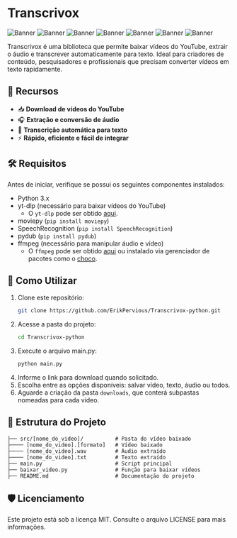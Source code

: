 # Transcrivox

![Banner](https://img.shields.io/badge/YouTube-Transcrivox-blue?style=for-the-badge&logo=youtube)
![Banner](https://img.shields.io/badge/Python-3.x-blue?style=for-the-badge&logo=python)
![Banner](https://img.shields.io/badge/yt--dlp-gray?style=for-the-badge&logo=youtube)
![Banner](https://img.shields.io/badge/MoviePy-gray?style=for-the-badge&logo=python)
![Banner](https://img.shields.io/badge/SpeechRecognition-gray?style=for-the-badge&logo=python)
![Banner](https://img.shields.io/badge/Pydub-gray?style=for-the-badge&logo=python)
![Banner](https://img.shields.io/badge/FFmpeg-gray?style=for-the-badge&logo=ffmpeg)

Transcrivox é uma biblioteca que permite baixar vídeos do YouTube, extrair o áudio e transcrever automaticamente para texto. Ideal para criadores de conteúdo, pesquisadores e profissionais que precisam converter vídeos em texto rapidamente.

## 🚀 Recursos

- 📥 **Download de vídeos do YouTube**
- 🎧 **Extração e conversão de áudio**
- 📝 **Transcrição automática para texto**
- ⚡ **Rápido, eficiente e fácil de integrar**

## 🛠️ Requisitos

Antes de iniciar, verifique se possui os seguintes componentes instalados:

- Python 3.x  
- yt-dlp (necessário para baixar vídeos do YouTube)  
  - O `yt-dlp` pode ser obtido [aqui](https://github.com/yt-dlp/yt-dlp?tab=readme-ov-file#installation).  
- moviepy (`pip install moviepy`)  
- SpeechRecognition (`pip install SpeechRecognition`)  
- pydub (`pip install pydub`)  
- ffmpeg (necessário para manipular áudio e vídeo)  
  - O `ffmpeg` pode ser obtido [aqui](https://ffmpeg.org/download.html) ou instalado via gerenciador de pacotes como o [choco](https://community.chocolatey.org/packages/ffmpeg).

## 🚀 Como Utilizar

1. Clone este repositório:
   ```bash
   git clone https://github.com/ErikPervious/Transcrivox-python.git
   ```
2. Acesse a pasta do projeto:
   ```bash
   cd Transcrivox-python
   ```
3. Execute o arquivo main.py:
   ```bash
   python main.py
   ```
4. Informe o link para download quando solicitado.
5. Escolha entre as opções disponíveis: salvar vídeo, texto, áudio ou todos.
6. Aguarde a criação da pasta `downloads`, que conterá subpastas nomeadas para cada vídeo.

## 📂 Estrutura do Projeto

```
├── src/[nome_do_video]/          # Pasta do vídeo baixado
├──── [nome_do_video].[formato]   # Vídeo baixado
├──── [nome_do_video].wav         # Áudio extraído
├──── [nome_do_video].txt         # Texto extraído
├── main.py                       # Script principal
├── baixar_video.py               # Função para baixar vídeos
├── README.md                     # Documentação do projeto
```

## 🛡️ Licenciamento

Este projeto está sob a licença MIT. Consulte o arquivo LICENSE para mais informações.